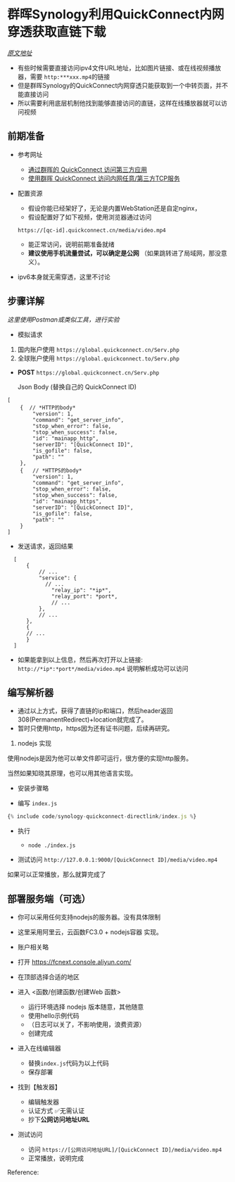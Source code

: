 
# 群晖Synology利用QuickConnect内网穿透获取直链下载

*[原文地址](https://www.troy-web.top/blog-mdui/synology/2025/08/11/synology-quickconnect-directlink.html)*

<script id='orglink'>
  if (document.URL.indexOf("troy-web.top") > -1 || document.URL.indexOf("127.0.0.1") > -1) {

    $('.container').ready(() => {
      var $currentScript = $('#orglink');
      $currentScript.prev("p").css("display", "none");
      $currentScript.remove();
    });
  }

</script>

-   有些时候需要直接访问ipv4文件URL地址，比如图片链接、或在线视频播放器，需要 `http:***xxx.mp4`的链接
-   但是群晖Synology的QuickConnect内网穿透只能获取到一个中转页面，并不能直接访问
-   所以需要利用底层机制他找到能够直接访问的直链，这样在线播放器就可以访问视频

## 前期准备

-   参考网址

    -   [通过群晖的 QuickConnect 访问第三方应用](https://null.studio/2020/02/16/access-thirdparty-web-via-synology-quickconnect/)
    -   [使用群晖 QuickConnect 访问内网任意/第三方TCP服务](https://blog.lyc8503.net/post/10-all-in-quickconnect/)

-   配置资源

    -   假设你能已经架好了，无论是内置WebStation还是自定nginx，
    -   假设配置好了如下视频，使用浏览器通过访问

    `https://[qc-id].quickconnect.cn/media/video.mp4`

    -   能正常访问，说明前期准备就绪
    -   **建议使用手机流量尝试，可以确定是公网** （如果跳转进了局域网，那没意义）。

-   ipv6本身就无需穿透，这里不讨论

## 步骤详解

*这里使用Postman或类似工具，进行实验*

-   模拟请求

1.  国内账户使用 `https://global.quickconnect.cn/Serv.php`
1.  全球账户使用 `https://global.quickconnect.to/Serv.php`

-   **POST**  `https://global.quickconnect.cn/Serv.php`

    Json Body  (替换自己的 QuickConnect ID)

``` json5
[
    {  // *HTTP的body*
        "version": 1,
        "command": "get_server_info",
        "stop_when_error": false,
        "stop_when_success": false,
        "id": "mainapp_http",
        "serverID": "[QuickConnect ID]",
        "is_gofile": false,
        "path": ""
    },
    {   // *HTTPS的body*
        "version": 1,
        "command": "get_server_info",
        "stop_when_error": false,
        "stop_when_success": false,
        "id": "mainapp_https",
        "serverID": "[QuickConnect ID]",
        "is_gofile": false,
        "path": ""
    }
]
```

-   发送请求，返回结果

``` json5
  [
      {
          // ...
          "service": {
            // ...
              "relay_ip": "*ip*",
              "relay_port": *port*,
              // ...
          },
          // ...
      },
      {
      // ...
      }
  ]
```

-   如果能拿到以上信息，然后再次打开以上链接: `http://*ip*:*port*/media/video.mp4`  说明解析成功可以访问

## 编写解析器

-   通过以上方式，获得了直链的ip和端口，然后header返回308(PermanentRedirect)+location就完成了。
-   暂时只使用http，https因为还有证书问题，后续再研究。

1.  nodejs 实现

使用nodejs是因为他可以单文件即可运行，很方便的实现http服务。

当然如果知晓其原理，也可以用其他语言实现。

-   安装步骤略

-   编写 `index.js`

``` javascript
{% include code/synology-quickconnect-directlink/index.js %}
```

<script id='synology-quickconnect-directlink'>

  $('.container').ready(() => {
    var $currentScript = $('#synology-quickconnect-directlink'); /*$(document.currentScript);*/
    if ($currentScript) {
      $currentScript.prev(".language-javascript").find("pre")
        .attr({
          'data-download-link': '',
          'data-src': "https://github.tianrld.top/https://raw.githubusercontent.com/oOtroyOo/blog-mdui/master/_includes/code/synology-quickconnect-directlink/index.js"
        });
      /*$currentScript.remove();*/
    }
  });
</script>

-   执行
    -   `node ./index.js`

-   测试访问 `http://127.0.0.1:9000/[QuickConnect ID]/media/video.mp4`

如果可以正常播放，那么就算完成了

## 部署服务端（可选）

-   你可以采用任何支持nodejs的服务器。没有具体限制
-   这里采用阿里云，云函数FC3.0 + nodejs容器 实现。
-   账户相关略
-   打开 https://fcnext.console.aliyun.com/
-   在顶部选择合适的地区
-   进入 <函数/创建函数/创建Web 函数>
    -   运行环境选择 nodejs 版本随意，其他随意
    -   使用hello示例代码
    -   （日志可以关了，不影响使用，浪费资源）
    -   创建完成

-   进入在线编辑器
    -   替换`index.js`代码为以上代码
    -   保存部署

-   找到【触发器】
    -   编辑触发器
    -   认证方式 ✅无需认证
    -   抄下**公网访问地址URL**

-   测试访问
    -   访问 `https://[公网访问地址URL]/[QuickConnect ID]/media/video.mp4`
    -   正常播放，说明完成



Reference:


